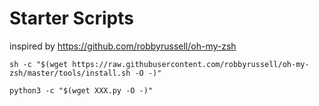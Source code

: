 # Starter Scripts
inspired by https://github.com/robbyrussell/oh-my-zsh

`sh -c "$(wget https://raw.githubusercontent.com/robbyrussell/oh-my-zsh/master/tools/install.sh -O -)"`

`python3 -c "$(wget XXX.py -O -)"`